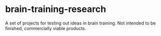 # brain-training-research
A set of projects for testing out ideas in brain training. Not intended to be finished, commercially viable products.
